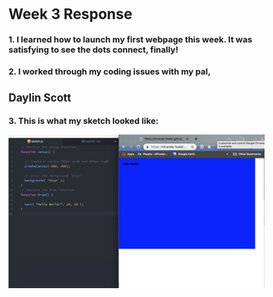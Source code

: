 # Week 3 Response
### 1. I learned how to launch my first webpage this week. It was satisfying to see the dots connect, finally!

### 2. I worked through my coding issues with my pal,
## Daylin Scott
### 3. This is what my sketch looked like: 
![Image of my editor](Foster_MarkupHW3.png)


